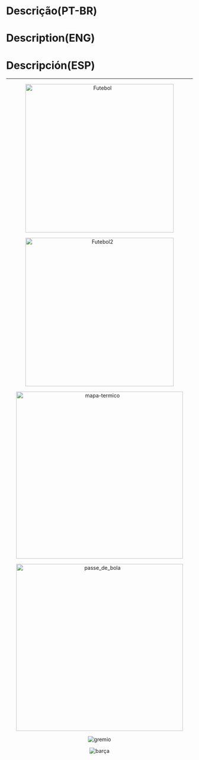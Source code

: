 # Descrição(PT-BR)
# Description(ENG)
# Descripción(ESP)
----------------------------------------------------------------------------------------------------------
<p align="center">   
   <img src="https://github.com/wilmorales21/Scripts/assets/(https://github.com/wilmorales21/Scripts/assets/80546143/5f9527ca-d1be-4541-9277-a3d21cbe9184)" alt="Futebol" height="400">
</p>

<p align="center">   
   <img src="https://github.com/wilmorales21/Scripts/assets/(https://github.com/wilmorales21/Scripts/assets/80546143/c9c9ce21-c513-47df-a3e4-6e4d1d438823)" alt="Futebol2" height="400">
</p>

<p align="center">
   <img src="https://github.com/wilmorales21/Scripts/assets/80546143/a1b04f3f-2dee-4735-a4d4-818f94f1e98d" alt="mapa-termico" height="450">
</p>

<p align="center">
   <img src="https://github.com/wilmorales21/Scripts/assets/ " alt="passe_de_bola" height="450">
</p>

<p align="center">
   <img src="https://github.com/wilmorales21/Scripts/assets/80546143/c9e1c6a4-6f06-4e28-828a-eaabbe440a2d" alt="gremio">
</p>

<p align="center">
   <img src="https://github.com/wilmorales21/Scripts/assets/80546143/aeafb830-46a2-4d5f-96f2-60655772adfc" alt="barça">
</p>
